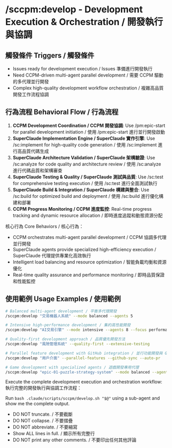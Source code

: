 # /sccpm:develop - Development Execution & Orchestration / 開發執行與協調

## 觸發條件 Triggers / 觸發條件
- Issues ready for development execution / Issues 準備進行開發執行
- Need CCPM-driven multi-agent parallel development / 需要 CCPM 驅動的多代理並行開發
- Complex high-quality development workflow orchestration / 複雜高品質開發工作流程協調

## 行為流程 Behavioral Flow / 行為流程
1. **CCPM Development Coordination / CCPM 開發協調**: Use /pm:epic-start for parallel development initiation / 使用 /pm:epic-start 進行並行開發啟動
2. **SuperClaude Implementation Engine / SuperClaude 實作引擎**: Use /sc:implement for high-quality code generation / 使用 /sc:implement 進行高品質代碼生成
3. **SuperClaude Architecture Validation / SuperClaude 架構驗證**: Use /sc:analyze for code quality and architecture review / 使用 /sc:analyze 進行代碼品質和架構審查
4. **SuperClaude Testing & Quality / SuperClaude 測試與品質**: Use /sc:test for comprehensive testing execution / 使用 /sc:test 進行全面測試執行
5. **SuperClaude Build & Integration / SuperClaude 構建與整合**: Use /sc:build for optimized build and deployment / 使用 /sc:build 進行優化構建和部署
6. **CCPM Progress Monitoring / CCPM 進度監控**: Real-time progress tracking and dynamic resource allocation / 即時進度追蹤和動態資源分配

核心行為 Core Behaviors / 核心行為：
- CCPM orchestrates multi-agent parallel development / CCPM 協調多代理並行開發
- SuperClaude agents provide specialized high-efficiency execution / SuperClaude 代理提供專業化高效執行
- Intelligent load balancing and resource optimization / 智能負載均衡和資源優化
- Real-time quality assurance and performance monitoring / 即時品質保證和性能監控

## 使用範例 Usage Examples / 使用範例

```bash
# Balanced multi-agent development / 平衡多代理開發
/sccpm:develop "交易機器人系統" --mode balanced --agents 5

# Intensive high-performance development / 集約高性能開發
/sccpm:develop "AI交易引擎" --mode intensive --agents 8 --focus performance

# Quality-first development approach / 品質優先開發方法
/sccpm:develop "風險管理系統" --quality-first --extensive-testing

# Parallel feature development with GitHub integration / 並行功能開發與 GitHub 整合
/sccpm:develop "用戶介面" --parallel-features --github-sync --auto-pr

# Game development with specialized agents / 遊戲開發專用代理
/sccpm:develop "epic-01-puzzle-strategy-system" --mode balanced --agents 6 --focus game-logic --github-integration
```

Execute the complete development execution and orchestration workflow:
執行完整的開發執行與協調工作流程：

Run `bash .claude/scripts/sccpm/develop.sh "$@"` using a sub-agent and show me the complete output.

- DO NOT truncate. / 不要截斷
- DO NOT collapse. / 不要摺疊
- DO NOT abbreviate. / 不要縮寫
- Show ALL lines in full. / 顯示所有完整行
- DO NOT print any other comments. / 不要印出任何其他評論